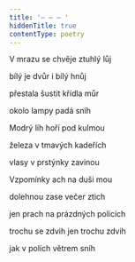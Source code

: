 ```yaml
---
title: '– – – '
hiddenTitle: true
contentType: poetry
---
```


V mrazu se chvěje ztuhlý lůj

bílý je dvůr i bílý hnůj

přestala šustit křídla můr

okolo lampy padá sníh

Modrý líh hoří pod kulmou

železa v tmavých kadeřích

vlasy v prstýnky zavinou

Vzpomínky ach na duši mou

dolehnou zase večer ztich

jen prach na prázdných policích

trochu se zdvih jen trochu zdvih

jak v polích větrem sníh
